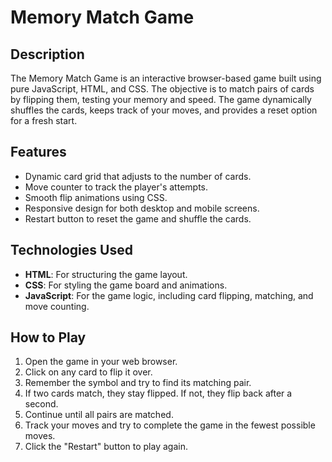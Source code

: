# Memory Match Game

## Description
The Memory Match Game is an interactive browser-based game built using pure JavaScript, HTML, and CSS. The objective is to match pairs of cards by flipping them, testing your memory and speed. The game dynamically shuffles the cards, keeps track of your moves, and provides a reset option for a fresh start.

## Features
- Dynamic card grid that adjusts to the number of cards.
- Move counter to track the player's attempts.
- Smooth flip animations using CSS.
- Responsive design for both desktop and mobile screens.
- Restart button to reset the game and shuffle the cards.

## Technologies Used
- **HTML**: For structuring the game layout.
- **CSS**: For styling the game board and animations.
- **JavaScript**: For the game logic, including card flipping, matching, and move counting.

## How to Play
1. Open the game in your web browser.
2. Click on any card to flip it over.
3. Remember the symbol and try to find its matching pair.
4. If two cards match, they stay flipped. If not, they flip back after a second.
5. Continue until all pairs are matched.
6. Track your moves and try to complete the game in the fewest possible moves.
7. Click the "Restart" button to play again.
